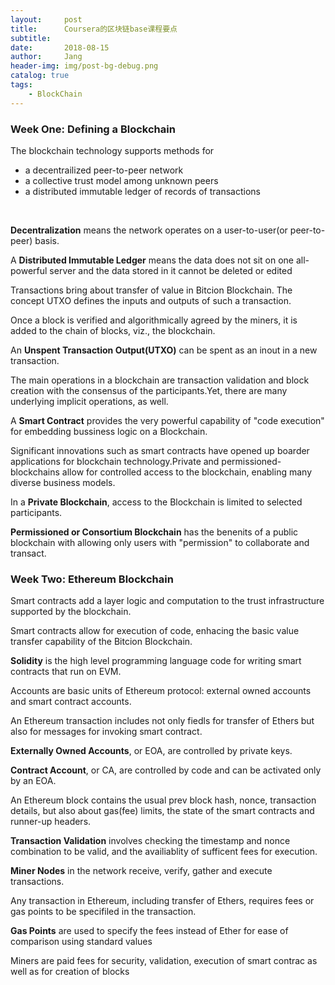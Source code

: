 ```yaml
---
layout:     post
title:      Coursera的区块链base课程要点
subtitle:   
date:       2018-08-15
author:     Jang
header-img: img/post-bg-debug.png
catalog: true
tags:
    - BlockChain
---
```


### Week One: Defining a Blockchain<br>
The blockchain technology supports methods for<br>
* a decentrailized peer-to-peer network
* a collective trust model among unknown peers
* a distributed immutable ledger of records of transactions
<br>

**Decentralization** means the network operates on a user-to-user(or peer-to-peer) basis.

A **Distributed Immutable Ledger** means the data does not sit on one all-powerful server and the data stored in it cannot be deleted or edited

Transactions bring about transfer of value in Bitcion Blockchain. The concept UTXO defines the inputs and outputs of such a transaction.

Once a block is verified and algorithmically agreed by the miners, it is added to the chain of blocks, viz., the blockchain.

An **Unspent Transaction Output(UTXO)** can be spent as an inout in a new transaction.

The main operations in a blockchain are transaction validation and block creation with the consensus of the participants.Yet, there are many underlying implicit operations, as well.

A **Smart Contract** provides the very powerful capability of "code execution" for embedding bussiness logic on a Blockchain.

Significant innovations such as smart contracts have opened up boarder applications for blockchain technology.Private and permissioned-blockchains allow for controlled access to the blockchain, enabling many diverse business models.

In a **Private Blockchain**, access to the Blockchain is limited to selected participants.

**Permissioned or Consortium Blockchain** has the benenits of a public blockchain with allowing only users with "permission" to collaborate and transact.

### Week Two: Ethereum Blockchain<br>
Smart contracts add a layer logic and computation to the trust infrastructure supported by the blockchain.

Smart contracts allow for execution of code, enhacing the basic value transfer capability of the Bitcion Blockchain.

**Solidity** is the high level programming language code for writing smart contracts that run on EVM.

Accounts are basic units of Ethereum protocol: external owned accounts and smart contract accounts.

An Ethereum transaction includes not only fiedls for transfer of Ethers but also for messages for invoking smart contract.

**Externally Owned Accounts**, or EOA, are controlled by private keys.

**Contract Account**, or CA, are controlled by code and can be activated only by an EOA.

An Ethereum block contains the usual prev block hash, nonce, transaction details, but also about gas(fee) limits, the state of the smart contracts and runner-up headers.

**Transaction Validation** involves checking the timestamp and nonce combination to be valid, and the availiablity of sufficent fees for execution.

**Miner Nodes** in the network receive, verify, gather and execute transactions.

Any transaction in Ethereum, including transfer of Ethers, requires fees or gas points to be specifiled in the transaction.

**Gas Points** are used to specify the fees instead of Ether for ease of comparison using standard values

Miners are paid fees for security, validation, execution of smart contrac as well as for creation of blocks

